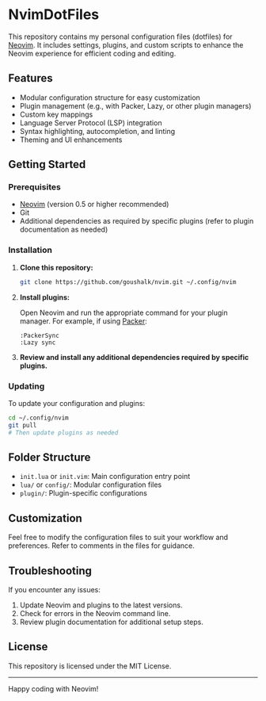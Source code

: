 # NvimDotFiles

This repository contains my personal configuration files (dotfiles) for [Neovim](https://neovim.io/). It includes settings, plugins, and custom scripts to enhance the Neovim experience for efficient coding and editing.

## Features

- Modular configuration structure for easy customization
- Plugin management (e.g., with Packer, Lazy, or other plugin managers)
- Custom key mappings
- Language Server Protocol (LSP) integration
- Syntax highlighting, autocompletion, and linting
- Theming and UI enhancements

## Getting Started

### Prerequisites

- [Neovim](https://neovim.io/) (version 0.5 or higher recommended)
- Git
- Additional dependencies as required by specific plugins (refer to plugin documentation as needed)

### Installation

1. **Clone this repository:**

   ```bash
   git clone https://github.com/goushalk/nvim.git ~/.config/nvim
   ```

2. **Install plugins:**

   Open Neovim and run the appropriate command for your plugin manager. For example, if using [Packer](https://github.com/wbthomason/packer.nvim):

   ```vim
   :PackerSync
   :Lazy sync
   ```

3. **Review and install any additional dependencies required by specific plugins.**

### Updating

To update your configuration and plugins:

```bash
cd ~/.config/nvim
git pull
# Then update plugins as needed
```

## Folder Structure

- `init.lua` or `init.vim`: Main configuration entry point
- `lua/` or `config/`: Modular configuration files
- `plugin/`: Plugin-specific configurations

## Customization

Feel free to modify the configuration files to suit your workflow and preferences. Refer to comments in the files for guidance.

## Troubleshooting

If you encounter any issues:

1. Update Neovim and plugins to the latest versions.
2. Check for errors in the Neovim command line.
3. Review plugin documentation for additional setup steps.

## License

This repository is licensed under the MIT License.

---

Happy coding with Neovim!
